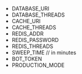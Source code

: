 - DATABASE_URI
- DATABASE_THREADS
- CACHE_URI
- CACHE_THREADS
- REDIS_ADDR
- REDIS_PASSWORD
- REDIS_THREADS
- SWEEP_TIME // in minutes
- BOT_TOKEN
- PRODUCTION_MODE
